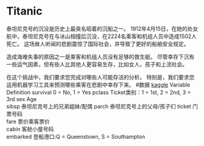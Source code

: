 # Titanic
泰坦尼克号的沉没是历史上最臭名昭着的沉船之一。 1912年4月15日，在她的处女航中，泰坦尼克号在与冰山相撞后沉没，在2224名乘客和机组人员中造成1502人死亡。 这场耸人听闻的悲剧震惊了国际社会，并导致了更好的船舶安全规定。

造成海难失事的原因之一是乘客和机组人员没有足够的救生艇。 尽管幸存下沉有一些运气因素，但有些人比其他人更容易生存，比如女人，孩子和上流社会。

在这个挑战中，我们要求您完成对哪些人可能存活的分析。 特别是，我们要求您运用机器学习工具来预测哪些乘客在悲剧中幸存下来。
#数据
[kaggle](https://www.kaggle.com/c/titanic/data)
Variable  Definition 
survival	 0 = No, 1 = Yes
pclass	Ticket类别：1 = 1st, 2 = 2nd, 3 = 3rd
sex	
Age		
sibsp	泰坦尼克号上的兄弟姐妹/配偶
parch	泰坦尼克号上的父母/孩子们
ticket	门票号码	
fare	票价乘客票价	
cabin	客舱小屋号码	
embarked	登船港口:Q = Queenstown, S = Southampton